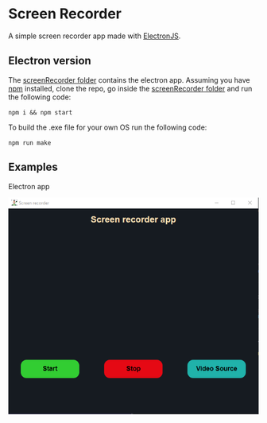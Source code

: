 # Screen Recorder

A simple screen recorder app made with [ElectronJS](https://www.electronjs.org/).

## Electron version

The [screenRecorder folder](./screenRecorder/) contains the electron app. Assuming you have [npm](https://www.npmjs.com) installed, clone the repo, go inside the [screenRecorder folder](./screenRecorder/) and run the following code:

```
npm i && npm start
```

To build the .exe file for your own OS run the following code:

```
npm run make
```

## Examples

Electron app
<br>
<p align="center">
  <img src="img/electron.png" />
</p>
